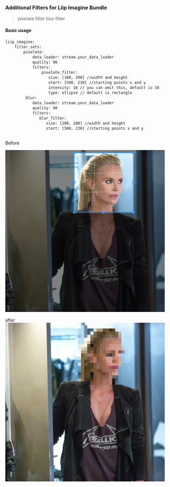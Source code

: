 ### Additional Filters for Liip Imagine Bundle
> pixelate filter
> blur filter


#### Basic usage

```
liip_imagine:
    filter_sets:
        pixelate:
            data_loader: stream.your_data_loader
            quality: 90
            filters:
                pixelate_filter:
                   size: [100, 200] //width and height
                   start: [500, 230] //starting points x and y
                   intensity: 16 // you can omit this, default is 16
                   type: ellipse // default is rectangle
         blur:
            data_loader: stream.your_data_loader
            quality: 90
            filters:
               blur_filter:
                  size: [100, 200] //width and height
                  start: [500, 230] //starting points x and y
                  
```

Before

![before](screenshots/sc1.png "Before")

after
![after](screenshots/sc2.png "After")
